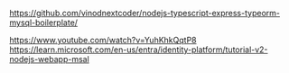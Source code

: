 https://github.com/vinodnextcoder/nodejs-typescript-express-typeorm-mysql-boilerplate/

https://www.youtube.com/watch?v=YuhKhkQqtP8
https://learn.microsoft.com/en-us/entra/identity-platform/tutorial-v2-nodejs-webapp-msal
